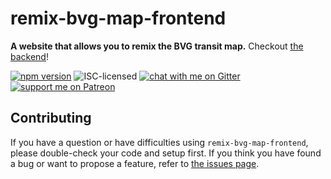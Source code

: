 # remix-bvg-map-frontend

**A website that allows you to remix the BVG transit map.** Checkout [the backend](https://github.com/derhuerst/remix-bvg-map-backend)!

[![npm version](https://img.shields.io/npm/v/remix-bvg-map-frontend.svg)](https://www.npmjs.com/package/remix-bvg-map-frontend)
![ISC-licensed](https://img.shields.io/github/license/derhuerst/remix-bvg-map-frontend.svg)
[![chat with me on Gitter](https://img.shields.io/badge/chat%20with%20me-on%20gitter-512e92.svg)](https://gitter.im/derhuerst)
[![support me on Patreon](https://img.shields.io/badge/support%20me-on%20patreon-fa7664.svg)](https://patreon.com/derhuerst)


## Contributing

If you have a question or have difficulties using `remix-bvg-map-frontend`, please double-check your code and setup first. If you think you have found a bug or want to propose a feature, refer to [the issues page](https://github.com/derhuerst/remix-bvg-map-frontend/issues).
